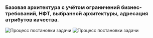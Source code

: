 ### Базовая архитектура с учётом ограничений бизнес-требований, НФТ, выбранной архитектуры, адресация атрибутов качества.

[//]: # (![asd]&#40;https://i.ibb.co/4ms00Hf/arch.jpg&#41;)

![Процесс постановки задачи](https://i.ibb.co/V2JS20V/1-1.png)
![Процесс постановки задачи](https://i.ibb.co/s6Z1CwG/1-2.png)